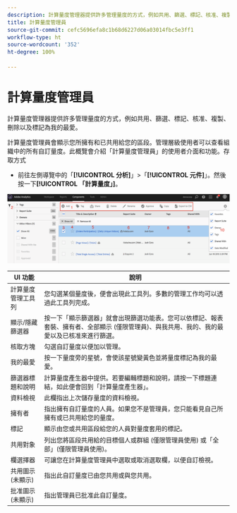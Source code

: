 ```yaml
---
description: 計算量度管理器提供許多管理量度的方式，例如共用、篩選、標記、核准、複製、刪除以及標記為我的最愛。
title: 計算量度管理員
source-git-commit: cefc5696efa8c1b68d6227d06a03014fbc5e3ff1
workflow-type: ht
source-wordcount: '352'
ht-degree: 100%

---
```


# 計算量度管理員

計算量度管理器提供許多管理量度的方式，例如共用、篩選、標記、核准、複製、刪除以及標記為我的最愛。

計算量度管理員會顯示您所擁有和已共用給您的區段。管理層級使用者可以查看組織中的所有自訂量度。此概覽會介紹「計算量度管理員」的使用者介面和功能。存取方式

* 前往左側導覽中的「**[!UICONTROL 分析]**」>「**[!UICONTROL 元件]**」。然後按一下&#x200B;**[!UICONTROL 「計算量度」]**。

![](assets/calcmet_mgr_ui.png)

| UI 功能 | 說明 |
| --- | --- |
| 計算量度管理工具列 | 您勾選某個量度後，便會出現此工具列。多數的管理工作均可以透過此工具列完成。 |
| 顯示/隱藏篩選器 | 按一下「顯示篩選器」就會出現篩選功能表。您可以依標記、報表套裝、擁有者、全部顯示 (僅限管理員)、與我共用、我的、我的最愛以及已核准來進行篩選。 |
| 核取方塊 | 勾選自訂量度以便加以管理。 |
| 我的最愛 | 按一下量度旁的星號，會使該星號變黃色並將量度標記為我的最愛。 |
| 篩選器標題和說明 | 計算量度產生器中提供。若要編輯標題和說明，請按一下標題連結，如此便會回到「計算量度產生器」。 |
| 資料檢視 | 此欄指出上次儲存量度的資料檢視。 |
| 擁有者 | 指出擁有自訂量度的人員。如果您不是管理員，您只能看見自己所擁有或已共用給您的量度。 |
| 標記 | 顯示由您或共用區段給您的人員對量度套用的標記。 |
| 共用對象 | 列出您將區段共用給的目標個人或群組 (僅限管理員使用) 或「全部」(僅限管理員使用)。 |
| 欄選擇器 | 可讓您在計算量度管理員中選取或取消選取欄，以便自訂檢視。 |
| 共用圖示    (未顯示) | 指出此自訂量度已由您共用或與您共用。 |
| 批准圖示    (未顯示) | 指出管理員已批准此自訂量度。 |
